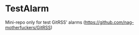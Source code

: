 TestAlarm
=========

Mini-repo only for test GitRSS' alarms (https://github.com/nag-motherfuckers/GitRSS)
